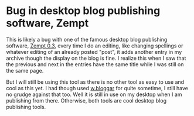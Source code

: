 # Bug in desktop blog publishing software, Zempt

This is likely a bug with one of the famous desktop blog publishing software, [Zempt 0.3](http://www.zempt.com/), every time I do an editing, like changing spellings or whatever editing of an already posted "post", it adds another entry in my archive though the display on the blog is fine. I realize this when I saw that the previous and next in the entries have the same title while I was still on the same page.

But I will still be using this tool as there is no other tool as easy to use and cool as this yet. I had though used [w.bloggar](http://www.bloggar.com) for quite sometime, I still have no grudge against that too. Well it is still in use on my desktop when I am publishing from there. Otherwise, both tools are cool desktop blog publishing tools.